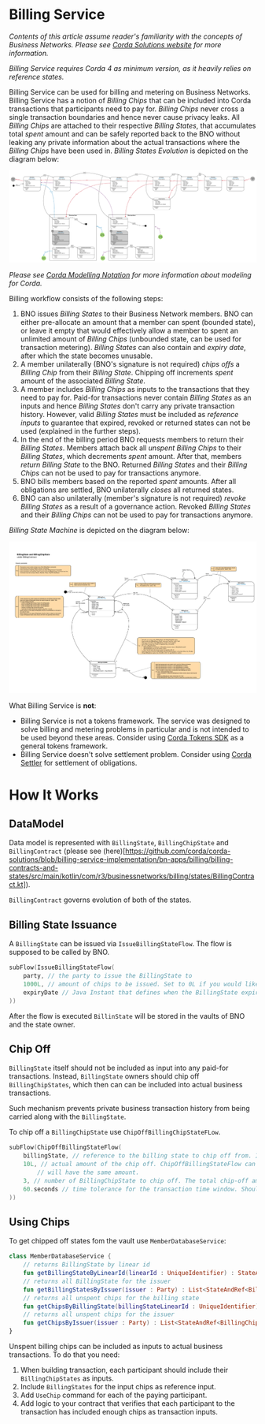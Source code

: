 Billing Service
===============

*Contents of this article assume reader's familiarity with the concepts of *Business Networks*. Please see [Corda Solutions website](https://solutions.corda.net/business-networks/intro.html) for more information.*

*Billing Service requires Corda 4 as minimum version, as it heavily relies on reference states.*

Billing Service can be used for billing and metering on Business Networks. Billing Service has a notion of *Billing Chips* that can be included into Corda transactions that participants need to pay for. *Billing Chips* never cross a single transaction boundaries and hence never cause privacy leaks. All *Billing Chips* are attached to their respective *Billing States*, that accumulates total *spent* amount and can be safely reported back to the BNO without leaking any private information about the actual transactions where the *Billing Chips* have been used in. *Billing States Evolution* is depicted on the diagram below:

![Billing State Evolution](./resources/billing_state_evolution.png) 

*Please see [Corda Modelling Notation](https://solutions.corda.net/corda-modelling-notation/overview/overview-overview.html) for more information about modeling for Corda.* 

Billing workflow consists of the following steps:
1. BNO issues *Billing States* to their Business Network members. BNO can either pre-allocate an amount that a member can spent (bounded state), or leave it empty that would effectively allow a member to spent an unlimited amount of *Billing Chips* (unbounded state, can be used for transaction metering). *Billing States* can also contain and *expiry date*, after which the state becomes unusable.
2. A member unilaterally (BNO's signature is not required) *chips offs* a *Billing Chip* from their *Billing State*. Chipping off increments *spent* amount of the associated *Billing State*. 
3. A member includes *Billing Chips* as inputs to the transactions that they need to pay for. Paid-for transactions never contain *Billing States* as an inputs and hence *Billing States* don't carry any private transaction history. However, valid *Billing States* must be included as *reference inputs* to guarantee that expired, revoked or returned states can not be used (explained in the further steps).
4. In the end of the billing period BNO requests members to return their *Billing States*. Members attach back all *unspent Billing Chips* to their *Billing States*, which decrements *spent* amount. After that, members *return Billing State* to the BNO. Returned *Billing States* and their *Billing Chips* can not be used to pay for transactions anymore.  
5. BNO bills members based on the reported *spent* amounts. After all obligations are settled, BNO unilaterally *closes* all returned states.
6. BNO can also unilaterally (member's signature is not required) *revoke Billing States* as a result of a governance action. Revoked *Billing States* and their *Billing Chips* can not be used to pay for transactions anymore.

*Billing State Machine* is depicted on the diagram below:

![Billing State Machine](./resources/billing_state_machine.png)

What Billing Service is **not**:
* Billing Service is not a tokens framework. The service was designed to solve billing and metering problems in particular and is not intended to be used beyond these areas. Consider using [Corda Tokens SDK](https://github.com/corda/token-sdk) as a general tokens framework. 
* Billing Service doesn't solve settlement problem. Consider using [Corda Settler](https://github.com/corda/corda-settler) for settlement of obligations.

# How It Works

## DataModel

Data model is represented with `BillingState`, `BillingChipState` and `BillingContract` (please see (here)[https://github.com/corda/corda-solutions/blob/billing-service-implementation/bn-apps/billing/billing-contracts-and-states/src/main/kotlin/com/r3/businessnetworks/billing/states/BillingContract.kt]).

`BillingContract` governs evolution of both of the states. 

## Billing State Issuance

A `BillingState` can be issued via `IssueBillingStateFlow`. The flow is supposed to be called by BNO.

```kotlin
subFlow(IssueBillingStateFlow(
    party, // the party to issue the BillingState to
    1000L, // amount of chips to be issued. Set to 0L if you would like to enable unlimited spending.
    expiryDate // Java Instant that defines when the BillingState expires. Transactions involving billing states with the expiry dates set require time window to be provided. 
))
```

After the flow is executed `BillinState` will be stored in the vaults of BNO and the state owner. 

## Chip Off

`BillingState` itself should not be included as input into any paid-for transactions. Instead, `BillingState` owners should chip off `BillingChipStates`, which then can can be included into actual business transactions.

Such mechanism prevents private business transaction history from being carried along with the `BillingState`.

To chip off a `BillingChipState` use `ChipOffBillingChipStateFLow`.

```kotlin
subFlow(ChipOffBillingStateFlow(
    billingState, // reference to the billing state to chip off from. If the issued is not 0, make sure that there is enough amount left to satisfy chip-off demand. 
    10L, // actual amount of the chip off. ChipOffBillingStateFlow can chip off multiple BillingStateChips in one go. All chips 
        // will have the same amount. 
    3, // number of BillingChipState to chip off. The total chip-off amount will be equal to numberOfChips * chipOffAmount 
    60.seconds // time tolerance for the transaction time window. Should be provided only if the billingState has an expiry date
))
```

## Using Chips

To get chipped off states fom the vault use `MemberDatabaseService`:

```kotlin
class MemberDatabaseService {
    // returns BillingState by linear id
    fun getBillingStateByLinearId(linearId : UniqueIdentifier) : StateAndRef<BillingState>?
    // returns all BillingState for the issuer 
    fun getBillingStatesByIssuer(issuer : Party) : List<StateAndRef<BillingState>>
    // returns all unspent chips for the billing state 
    fun getChipsByBillingState(billingStateLinearId : UniqueIdentifier) : List<StateAndRef<BillingChipState>>
    // returns all unspent chips for the issuer 
    fun getChipsByIssuer(issuer : Party) : List<StateAndRef<BillingChipState>> 
}
```

Unspent billing chips can be included as inputs to actual business transactions. To do that you need:
1. When building transaction, each participant should include their `BillingChipStates` as inputs.
2. Include `BillingStates` for the input chips as reference input.
3. Add `UseChip` command for each of the paying participant.
4. Add logic to your contract that verifies that each participant to the transaction has included enough chips as transaction inputs.

